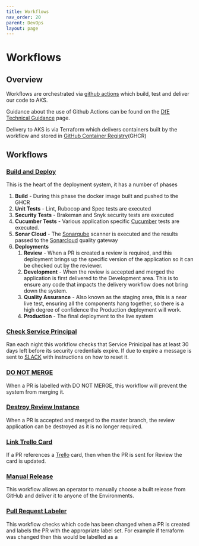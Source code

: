 ```yaml
---
title: Workflows
nav_order: 20
parent: DevOps
layout: page
---
```


# Workflows

## Overview
Workflows are orchestrated via [github actions](https://docs.github.com/en/actions) which build, test and deliver our code to AKS.

Guidance about the use of Github Actions can be found on the [DfE Technical Guidance](https://technical-guidance.education.gov.uk/infrastructure/automation/github-actions) page.

Delivery to AKS is via Terraform which delivers containers built by the workflow and stored in [GitHub Container Registry](https://docs.github.com/en/packages/working-with-a-github-packages-registry/working-with-the-container-registry)(GHCR)

## Workflows

### [Build and Deploy](https://github.com/DFE-Digital/schools-experience/blob/master/.github/workflows/build.yml)

This is the heart of the deployment system, it has a number of phases

1. **Build** - During this phase the docker image built and pushed to the GHCR
2. **Unit Tests** - Lint, Rubocop and Spec tests are executed
3. **Security Tests** - Brakeman and Snyk security tests are executed
4. **Cucumber Tests** - Various application specific [Cucumber](https://cucumber.io/) tests are executed.
5. **Sonar Cloud** - The [Sonarqube](https://www.sonarqube.org/) scanner is executed and the results passed to the [Sonarcloud](https://sonarcloud.io/) quality gateway
6. **Deployments**
	1. **Review** - When a PR is created a review is required, and this deployment brings up the specific version of the application so it can be checked out by the reviewer.
	7. **Development** - When the review is accepted and merged the application is first delivered to the Development area. This is to ensure any code that impacts the delivery workflow does not bring down the system.
	8. **Quality Assurance** - Also known as the staging area, this is a near live test, ensuring all the components hang together, so there is a high degree of confidence the Production deployment will work.
	9. **Production** - The final deployment to the live system

### [Check Service Principal](https://github.com/DFE-Digital/schools-experience/blob/master/.github/workflows/check_sp.yml)
Ran each night this workflow checks that Service Prinicipal has at least 30 days left before its security credentials expire. If due to expire a message is sent to [SLACK](https://slack.com) with instructions on how to reset it.

### [DO NOT MERGE](https://github.com/DFE-Digital/schools-experience/blob/master/.github/workflows/stop_merges.yml)
When a PR is labelled with DO NOT MERGE, this workflow will prevent the system from merging it.

### [Destroy Review Instance](https://github.com/DFE-Digital/schools-experience/blob/master/.github/workflows/destroy.yml)
When a PR is accepted and merged to the master branch, the review application can be destroyed as it is no longer required.

### [Link Trello Card](https://github.com/DFE-Digital/schools-experience/blob/master/.github/workflows/trello.yml)
If a PR references a [Trello](https://trello.com/) card, then when the PR is sent for Review the card is updated.

### [Manual Release](https://github.com/DFE-Digital/schools-experience/blob/master/.github/workflows/manual.yml)
This workflow allows an operator to manually choose a built release from GitHub and deliver it to anyone of the Environments.

### [Pull Request Labeler](https://github.com/DFE-Digital/schools-experience/blob/master/.github/workflows/labeler.yml)
This workflow checks which code has been changed when a PR is created and labels the PR with the appropriate label set.  For example if terraform was changed then this would be labelled as a
